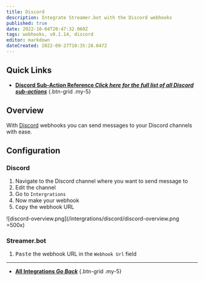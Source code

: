 ```yaml
---
title: Discord
description: Integrate Streamer.bot with the Discord webhooks
published: true
date: 2022-10-04T20:47:32.060Z
tags: webhooks, v0.1.14, discord
editor: markdown
dateCreated: 2022-09-27T10:35:28.047Z
---
```


## Quick Links
- [<i class="mdi mdi-lightning-bolt-outline text--discord"></i> **Discord Sub-Action Reference *Click here for the full list of all Discord sub-actions***](/en/Sub-Actions/Discord)
{.btn-grid .my-5}

## Overview
With [Discord](https://discord.com) webhooks you can send messages to your Discord channels with ease.

## Configuration
### Discord
1. Navigate to the Discord channel where you want to send message to
2. Edit the channel
3. Go to `Intergrations`
4. Now make your webhook
5. <kbd><i class="mdi mdi-content-copy"></i> Copy</kbd> the webhook URL

![discord-overview.png](/intergrations/discord/discord-overview.png =500x)

### Streamer.bot
1. <kbd><i class="mdi mdi-content-paste"></i> Paste</kbd> the webhook URL in the `Webhook Url` field


---

- [<i class="mdi mdi-chevron-left"></i> **All Integrations *Go Back***](/en/Integrations)
{.btn-grid .my-5}
